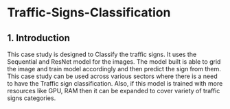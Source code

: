 # Traffic-Signs-Classification

<h2> 1.	Introduction</h2>
This case study is designed to Classify the traffic signs. It uses the Sequential and ResNet model for the images. The model built is able to grid the image and train model accordingly and then predict the sign from them.
This case study can be used across various sectors where there is a need to have the Traffic sign classification. Also, if this model is trained with more resources like GPU, RAM then it can be expanded to cover variety of traffic signs categories.
